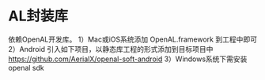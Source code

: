 # AL封装库
依赖OpenAL开发库。
1）Mac或iOS系统添加 OpenAL.framework 到工程中即可
2）Android 引入如下项目，以静态库工程的形式添加到目标项目中
https://github.com/AerialX/openal-soft-android
3）Windows系统下需安装 openal sdk
